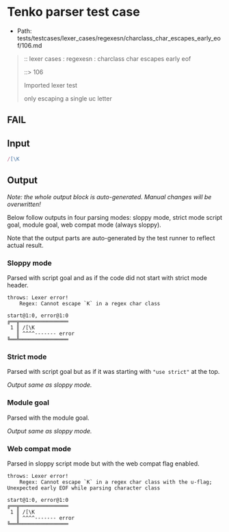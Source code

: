 # Tenko parser test case

- Path: tests/testcases/lexer_cases/regexesn/charclass_char_escapes_early_eof/106.md

> :: lexer cases : regexesn : charclass char escapes early eof
>
> ::> 106
>
> Imported lexer test
>
> only escaping a single uc letter

## FAIL

## Input

`````js
/[\K
`````

## Output

_Note: the whole output block is auto-generated. Manual changes will be overwritten!_

Below follow outputs in four parsing modes: sloppy mode, strict mode script goal, module goal, web compat mode (always sloppy).

Note that the output parts are auto-generated by the test runner to reflect actual result.

### Sloppy mode

Parsed with script goal and as if the code did not start with strict mode header.

`````
throws: Lexer error!
    Regex: Cannot escape `K` in a regex char class

start@1:0, error@1:0
╔══╦════════════════
 1 ║ /[\K
   ║ ^^^^------- error
╚══╩════════════════

`````

### Strict mode

Parsed with script goal but as if it was starting with `"use strict"` at the top.

_Output same as sloppy mode._

### Module goal

Parsed with the module goal.

_Output same as sloppy mode._

### Web compat mode

Parsed in sloppy script mode but with the web compat flag enabled.

`````
throws: Lexer error!
    Regex: Cannot escape `K` in a regex char class with the u-flag; Unexpected early EOF while parsing character class

start@1:0, error@1:0
╔══╦════════════════
 1 ║ /[\K
   ║ ^^^^------- error
╚══╩════════════════

`````

